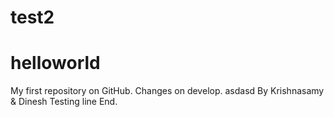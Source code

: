 test2
=======
# helloworld
My first repository on GitHub. Changes on develop.
asdasd
By
Krishnasamy & Dinesh
Testing line
End.
